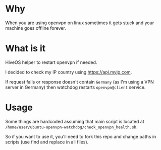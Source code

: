 # Why

When you are using openvpn on linux sometimes it gets stuck and your machine goes offline forever.

# What is it

HiveOS helper to restart openvpn if needed.

I decided to check my IP country using https://api.myip.com.

If request fails or response doesn't contain `Germany` (as I'm using a VPN server in Germany) then watchdog restarts `openvpn@client` service.

# Usage

Some things are hardcoded assuming that main script is located at `/home/user/ubuntu-openvpn-watchdog/check_openvpn_health.sh`.

So if you want to use it, you'll need to fork this repo and change paths in scripts (use find and replace in all files).
